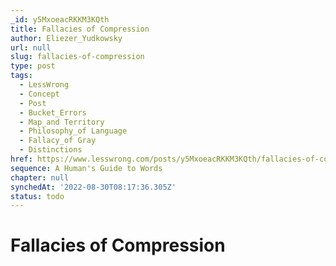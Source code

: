 ```yaml
---
_id: y5MxoeacRKKM3KQth
title: Fallacies of Compression
author: Eliezer_Yudkowsky
url: null
slug: fallacies-of-compression
type: post
tags:
  - LessWrong
  - Concept
  - Post
  - Bucket_Errors
  - Map_and Territory
  - Philosophy_of Language
  - Fallacy_of Gray
  - Distinctions
href: https://www.lesswrong.com/posts/y5MxoeacRKKM3KQth/fallacies-of-compression
sequence: A Human's Guide to Words
chapter: null
synchedAt: '2022-08-30T08:17:36.305Z'
status: todo
---
```


# Fallacies of Compression
